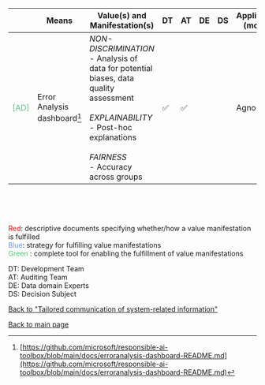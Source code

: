 |       | Means  | Value(s) and Manifestation(s)| DT|AT | DE | DS | Application (model) | Approach | Visual elements | Additional details
| ----------- |  --------------------------- | ---------------  |------------------------------|-------------| ----------------------|----------------------|----------------------------|--------------------|------------------------|--------------------------------- |
<span style="color:#50C878">[AD]</span> |  Error Analysis dashboard[^27] | *NON-DISCRIMINATION* <br> - Analysis of data for potential biases, data quality assessment<br><br> *EXPLAINABILITY*<br>- Post-hoc explanations<br><br>*FAIRNESS*<br> - Accuracy across groups  | ✅|✅ | | | Agnostic| | - Decision tree <br> - Error heatmap | |

<br>
<br>
<br>

<span style="color:red">Red</span>: descriptive documents specifying whether/how a value manifestation is fulfilled<br>
<span style="color:#6495ED">Blue</span>: strategy for fulfilling value manifestations<br>
<span style="color:#50C878">Green</span> : complete tool for enabling the fulfillment of value manifestations <br>

DT: Development Team <br>
AT: Auditing Team <br>
DE: Data domain Experts <br>
DS: Decision Subject<br>

[^27]: [https://github.com/microsoft/responsible-ai-toolbox/blob/main/docs/erroranalysis-dashboard-README.md](https://github.com/microsoft/responsible-ai-toolbox/blob/main/docs/erroranalysis-dashboard-README.md)

[Back to "Tailored communication of system-related information"](../Table3A.md)

[Back to main page](../index.md)